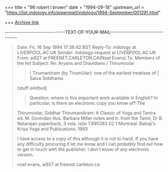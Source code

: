 +++
title = "96 robert l brown"
date = "1994-09-18"
upstream_url = "https://list.indology.info/pipermail/indology/1994-September/001291.html"

+++
[Archive link](https://list.indology.info/pipermail/indology/1994-September/001291.html)





------------------------------TEXT-OF-YOUR-MAIL--------------------------------

> Date: Fri, 16 Sep 1994 17:38:42 BST
> Reply-To: indology at LIVERPOOL.AC.UK
> Sender: indology-request at LIVERPOOL.AC.UK
> From: ai927 at FREENET.CARLETON.CA(Noel Evans)
> To: Members of the list <indology at LIVERPOOL.AC.UK>
> Subject: Re: Aryans and Dravidians / Thirumoolar
>
> >|      Tirumantiram (by TirumUlar): one of the earliest treatises of
> >| Saiva Siddhanta
> >
> [stuff omitted]
> >
> > Question: where is this important work available in English?
> > In particular, is there an electronic copy you know of?  The
> >
>
> Thirumoolar, Siddhar
> Thirumandiram: A Classic of Yoga and Tantra
> ed. M. Govindan
> illus. Barbara Miller
> notes and tr. from the Tamil, Dr B. Natarajan
> paperback, 3 vols.
> isbn 1 895383 02 1
> Montreal: Babaji's Kriya Yoga and Publications, 1993
>
> I have access to a copy of this although it is not to hand.  If you
> have any difficulty procuring it let me know and I can *probably*
> find out how to get in touch with the publisher.  I don't know of
> any electronic version.
>
>    noel evans, ai927 at freenet.carleton.ca
>





